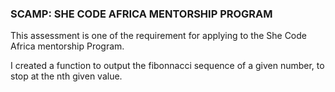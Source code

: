 ### SCAMP: SHE CODE AFRICA MENTORSHIP PROGRAM

This assessment is one of the requirement for applying to the She Code Africa mentorship Program.

I created a function to output the fibonnacci sequence of a given number, to stop at the nth given value.